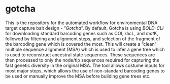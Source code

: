 # gotcha
This is the repository for the automated workflow for environmental DNA target capture bait design - “<i>Gotcha</i>”. By default, Gotcha is using <i>BOLD-CLI</i> for downloading standard barcoding genes such as COI, <i>rbc</i>L, and <i>mat</i>K, followed by filtering and alignment steps, and selection of the fragment of the barcoding gene which is covered the most. This will create a “clean” multiple sequence alignment (MSA) which is used to infer a gene tree which is used to reconstruct ancestral state sequences. These sequences are then processed to only the node/tip sequences required for capturing the fast genetic diversity in the original MSA. The tool allows costume inputs for most major steps, which allows the use of non-standard barcoding genes to be used or manually improve the MSA before building gene trees etc.
